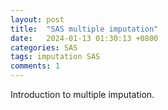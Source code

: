 ```yaml
---
layout: post
title:  "SAS multiple imputation"
date:   2024-01-13 01:30:13 +0800
categories: SAS
tags: imputation SAS
comments: 1
---
```


Introduction to multiple imputation.

